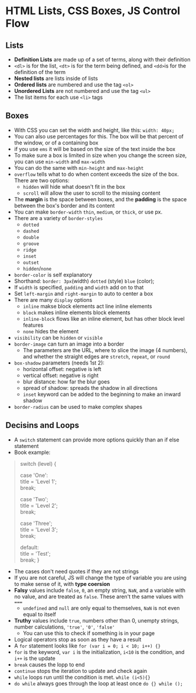 # HTML Lists, CSS Boxes, JS Control Flow

## Lists
* **Definition Lists** are made up of a set of terms, along with their definition
* `<dl>` is for the list, `<dt>` is for the term being defined, and `<dd>`is for the definition of the term
* **Nested lists** are lists inside of lists
* **Ordered lists** are numbered and use the tag `<ol>`
* **Unordered Lists** are not numbered and use the tag `<ul>`
* The list items for each use `<li>` tags

## Boxes
* With CSS you can set the width and height, like this: `width: 40px;`
* You can also use percentages for this. The box will be that percent of the window, or of a containing box
* if you use `ems` it will be based on the size of the text inside the box
* To make sure a box is limited in size when you change the screen size, you can use `min-width` and `max-width`
* You can do the same with `min-height` and `max-height`
* `overflow` tells what to do when content exceeds the size of the box. There are two options:
  * `hidden` will hide what doesn't fit in the box
  * `scroll` will allow the user to scroll to the missing content
* The **margin** is the space between boxes, and the **padding** is the space between the box's border and its content
* You can make `border-width` `thin`, `medium`, or `thick`, or use px.
* There are a variety of `border-styles`
  * `dotted`
  * `dashed`
  * `double`
  * `groove`
  * `ridge`
  * `inset`
  * `outset`
  * `hidden`/`none`
* `border-color` is self explanatory
* Shorthand: `border: 3px`(width) `dotted` (style) `blue` (color);
* If `width` is specified, `padding` and `width` add on to that
* Set `left-margin` and `right-margin` to auto to center a box
* There are many `display` options
  * `inline` makse block elements act line inline elements
  * `block` makes inline elements block elements
  * `inline-block` flows like an inline element, but has other block level features
  * `none` hides the element
* `visibility` can be `hidden` or `visible`
* `border-image` can turn an image into a border
  * The parameters are the URL, where to slice the image (4 numbers), and whether the straight edges are `stretch`, `repeat`, or `round`
* `box-shadow` parameters (needs 1st 2):
  * horizontal offset: negative is left
  * vertical offset: negative is right
  * blur distance: how far the blur goes
  * spread of shadow: spreads the shadow in all directions
  * `inset` keyword can be added to the beginning to make an inward shadow
* `border-radius` can be used to make complex shapes

## Decisins and Loops
* A `switch` statement can provide more options quickly than an if else statement
* Book example:
> switch (level) {
>
>  case 'One':  
>  title = 'Level 1';  
>  break;  
>
> case 'Two';  
> title = 'Level 2';  
> break;  
>
> case 'Three';  
> title = 'Level 3';  
> break;
> 
> default:  
> title = 'Test';  
> break;
> }
* The cases don't need quotes if they are not strings
* If you are not careful, JS will change the type of variable you are using to make sense of it, with **type coersion**
* **Falsy** values include `false`, `0`, an empty string, `NaN`, and a variable with no value, and are treated as `false`. These aren't the same values with `===`
  * `undefined` and `null` are only equal to themselves, `NaN` is not even equal to itself
* **Truthy** values include `true`, numbers other than 0, unempty strings, number calculations, `'true'`, `'0'`, `'false'`
  * You can use this to check if something is in your page
* Logical operators stop as soon as they have a result
* A `for` statement looks like `for (var i = 0; i < 10; i++) {}`
* `for` is the keyword, `var i` is the initialization, `i<10` is the condition, and `i++` is the update
* `break` causes the lopp to end
* `continue` stops the iteration to update and check again
* `while` loops run until the condition is met. `while (i<5){}`
* `do while` always goes through the loop at least once `do {} while ();`


